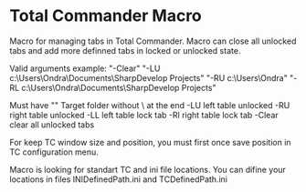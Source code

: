 # Total Commander Macro
Macro for managing tabs in Total Commander. Macro can close all unlocked tabs and add more definned tabs in locked or unlocked state. 
 
Valid arguments example:
"-Clear" "-LU c:\Users\Ondra\Documents\SharpDevelop Projects" "-RU c:\Users\Ondra" "-RL c:\Users\Ondra\Documents\SharpDevelop Projects"
 
Must have "" 
Target folder without \ at the end 
-LU left table unlocked 
-RU right table unlocked 
-LL left table lock tab 
-Rl right table lock tab 
-Clear clear all unlocked tabs 
 
For keep TC window size and position, you must first once save position in TC configuration menu. 
 
Macro is looking for standart TC and ini file locations. You can difine your locations in files INIDefinedPath.ini and TCDefinedPath.ini 


